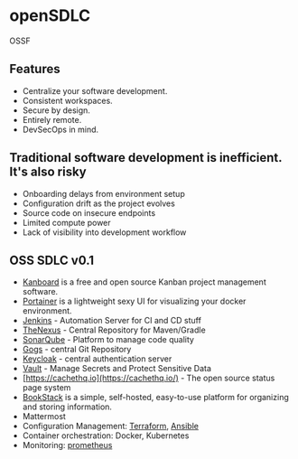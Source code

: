 # openSDLC

OSSF

## Features

- Centralize your software development.
- Consistent workspaces.
- Secure by design.
- Entirely remote.
- DevSecOps in mind.

## Traditional software development is inefficient. It's also risky

- Onboarding delays from environment setup
- Configuration drift as the project evolves
- Source code on insecure endpoints
- Limited compute power
- Lack of visibility into development workflow

## OSS SDLC v0.1

- [Kanboard](https://kanboard.org/) is a free and open source Kanban project management software.
- [Portainer](https://portainer.io/) is a lightweight sexy UI for visualizing your docker environment.
- [Jenkins](http://devopsku.be/components/jenkins) - Automation Server for CI and CD stuff
- [TheNexus](http://devopsku.be/components/nexus) - Central Repository for Maven/Gradle
- [SonarQube](http://devopsku.be/components/sonarqube) - Platform to manage code quality
- [Gogs](http://devopsku.be/components/gogs) - central Git Repository
- [Keycloak](http://devopsku.be/components/keycloak) - central authentication server
- [Vault](https://www.vaultproject.io/) - Manage Secrets and Protect Sensitive Data
- [https://cachethq.io](https://cachethq.io/) - The open source status page system
- [BookStack](https://bookstackapp.com) is a simple, self-hosted, easy-to-use platform for organizing and storing information.
- Mattermost
- Configuration Management: [Terraform](https://devops.stackexchange.com/questions/tagged/terraform), [Ansible](https://devops.stackexchange.com/questions/tagged/ansible)
- Container orchestration: Docker, Kubernetes
- Monitoring: [prometheus](https://stackoverflow.com/questions/tagged/prometheus)
